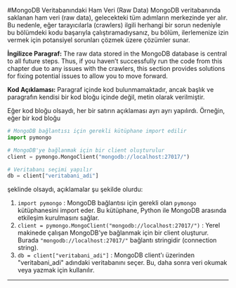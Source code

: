#MongoDB Veritabanındaki Ham Veri (Raw Data) 
MongoDB veritabanında saklanan ham veri (raw data), gelecekteki tüm adımların merkezinde yer alır. Bu nedenle, eğer tarayıcılarla (crawlers) ilgili herhangi bir sorun nedeniyle bu bölümdeki kodu başarıyla çalıştıramadıysanız, bu bölüm, ilerlemenize izin vermek için potansiyel sorunları çözmek üzere çözümler sunar.

**İngilizce Paragraf:**
The raw data stored in the MongoDB database is central to all future steps. Thus, if you haven’t successfully run the code from this chapter due to any issues with the crawlers, this section provides solutions for fixing potential issues to allow you to move forward.

**Kod Açıklaması:**
Paragraf içinde kod bulunmamaktadır, ancak başlık ve paragrafın kendisi bir kod bloğu içinde değil, metin olarak verilmiştir. 

Eğer kod bloğu olsaydı, her bir satırın açıklaması ayrı ayrı yapılırdı. Örneğin, eğer bir kod bloğu 
```python
# MongoDB bağlantısı için gerekli kütüphane import edilir
import pymongo

# MongoDB'ye bağlanmak için bir client oluşturulur
client = pymongo.MongoClient("mongodb://localhost:27017/")

# Veritabanı seçimi yapılır
db = client["veritabani_adi"]
```
şeklinde olsaydı, açıklamalar şu şekilde olurdu:

1. `import pymongo` : MongoDB bağlantısı için gerekli olan `pymongo` kütüphanesini import eder. Bu kütüphane, Python ile MongoDB arasında etkileşim kurulmasını sağlar.
2. `client = pymongo.MongoClient("mongodb://localhost:27017/")` : Yerel makinede çalışan MongoDB'ye bağlanmak için bir client oluşturur. Burada `"mongodb://localhost:27017/"` bağlantı stringidir (connection string).
3. `db = client["veritabani_adi"]` : MongoDB client'ı üzerinden "veritabani_adi" adındaki veritabanını seçer. Bu, daha sonra veri okumak veya yazmak için kullanılır.

---

